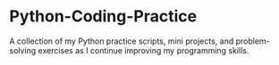 # Python-Coding-Practice
A collection of my Python practice scripts, mini projects, and problem-solving exercises as I continue improving my programming skills.
